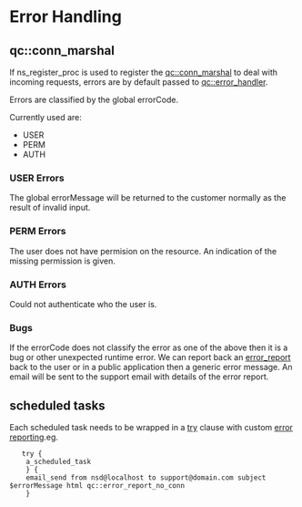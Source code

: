 Error Handling
======================

qc::conn_marshal
--------------------------

If ns_register_proc is used to register the [qc::conn_marshal](procs/conn_marshal.md) to deal with incoming requests, errors are by default passed to [qc::error_handler](procs/error_handler.md).

Errors are classified by the global errorCode.

Currently used are:
* USER
* PERM
* AUTH

### USER Errors
The global errorMessage will be returned to the customer normally as the result of invalid input.

### PERM Errors
The user does not have permision on the resource.
An indication of the missing permission is given.

### AUTH Errors
Could not authenticate who the user is.

### Bugs
If the errorCode does not classify the error as one of the above then it is a bug or other unexpected runtime error.
We can report back an [error_report](procs/error_report.md) back to the user or in a public application then a generic error message.
An email will be sent to the support email with details of the error report.

scheduled tasks
--------------------------


Each scheduled task needs to be wrapped in a [try](/qc/proc/qc::try) clause with custom [error reporting](procs/error_report_no_conn.md).eg.
	
	   try {
		a_scheduled_task
	    } {
		email_send from nsd@localhost to support@domain.com subject $errorMessage html qc::error_report_no_conn
	    }
	